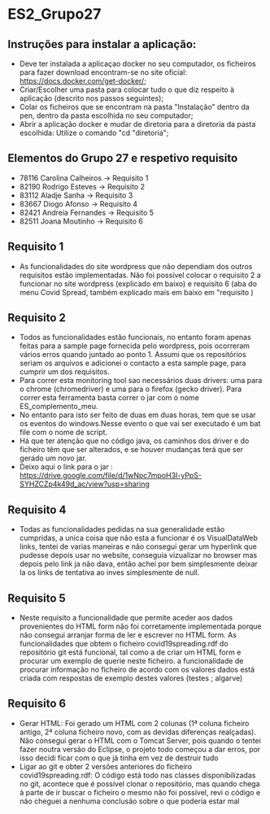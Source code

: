 # ES2_Grupo27

## Instruções para instalar a aplicação:
- Deve ter instalada a aplicaçao docker no seu computador, os ficheiros para fazer download encontram-se no site oficial: https://docs.docker.com/get-docker/;
- Criar/Escolher uma pasta para colocar tudo o que diz respeito à aplicação (descrito nos passos seguintes);
- Colar os ficheiros que se encontram na pasta "Instalação" dentro da pen, dentro da pasta escolhida no seu computador;
- Abrir a aplicação docker e mudar de diretoria para a diretoria da pasta escolhida: Utilize o comando "cd "diretoria";



## Elementos do Grupo 27 e respetivo requisito
- 78116 Carolina Calheiros -> Requisito 1
- 82190 Rodrigo Esteves -> Requisito 2
- 83112 Aladje Sanha -> Requisito 3
- 83667 Diogo Afonso -> Requisito 4
- 82421 Andreia Fernandes -> Requisito 5
- 82511 Joana Moutinho -> Requisito 6

## Requisito 1
- As funcionalidades do site wordpress que não dependiam dos outros requisitos estão implementadas. Não foi possível colocar o requisito 2 a funcionar no site wordpress (explicado em baixo) e requisito 6 (aba do menu Covid Spread, também explicado mais em baixo em "requisito )
## Requisito 2
- Todos as funcionalidades estão funcionais, no entanto foram apenas feitas para
a sample page fornecida pelo wordpress, pois ocorreram vários erros 
quando juntado ao ponto 1. Assumi que os repositórios seriam os arquivos 
e adicionei o contacto a esta sample page, para cumprir um dos requisitos.
- Para correr esta monitoring tool sao necessários duas drivers: uma para o 
chrome (chromedriver) e uma para o firefox (gecko driver).
Para correr esta ferramenta basta correr o jar com o nome ES_complemento_meu. 
- No entanto para isto ser feito de duas em duas horas, tem que se usar os eventos 
do windows.Nesse evento o que vai ser executado é um bat file com o nome de script.
- Há que ter atenção que no código java, os caminhos dos driver e do ficheiro têm que 
ser alterados, e se houver mudanças terá que ser gerado um novo jar.
- Deixo aqui o link para o jar : https://drive.google.com/file/d/1wNpc7mpoH3I-yPpS-SYHZCZp4k49d_ac/view?usp=sharing

## Requisito 4
- Todas as funcionalidades pedidas na sua generalidade estão cumpridas, a unica coisa que não esta a funcionar é os VisualDataWeb links, tentei de varias maneiras e não consegui gerar um hyperlink que pudesse depois usar no website, conseguia vizualizar no browser mas depois pelo link ja não dava, então achei por bem simplesmente deixar la os links de tentativa ao inves simplesmente de null.

## Requisito 5
- Neste requisito a funcionalidade que permite aceder aos dados provenientes do HTML form não foi corretamente implementada porque não consegui arranjar forma de ler e escrever no HTML form.
As funcionalidades que obtem o ficheiro covid19spreading.rdf do repositório git está funcional, tal como a de criar um HTML form e procurar um exemplo de querie neste ficheiro.
a funcionalidade de procurar informação no ficheiro de acordo com os valores dados está criada com respostas de exemplo  destes valores (testes ; algarve)


## Requisito 6 
- Gerar HTML: Foi gerado um HTML com 2 colunas (1ª coluna ficheiro antigo, 2ª coluna ficheiro novo, com as devidas diferenças realçadas). Não consegui gerar o HTML com o Tomcat Server, pois quando o tentei fazer noutra versão do Eclipse, o projeto todo começou a dar          erros,    por isso decidi ficar com o que já tinha em vez de destruir tudo
- Ligar ao git e obter 2 versões anteriores do ficheiro covid19spreading.rdf: O código está todo nas classes disponibilizadas no git, acontece que é possível clonar o repositório, mas quando chega à parte de ir        buscar o ficheiro o mesmo não foi possível, revi o código e não cheguei a nenhuma conclusão sobre o que poderia estar mal

